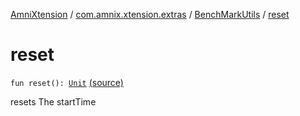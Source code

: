 [AmniXtension](../../index.md) / [com.amnix.xtension.extras](../index.md) / [BenchMarkUtils](index.md) / [reset](./reset.md)

# reset

`fun reset(): `[`Unit`](https://kotlinlang.org/api/latest/jvm/stdlib/kotlin/-unit/index.html) [(source)](https://github.com/AmniX/AmniXTension/tree/master/AmniXtension/src/main/java/com/amnix/xtension/extras/BenchMarkUtils.kt#L40)

resets The startTime

